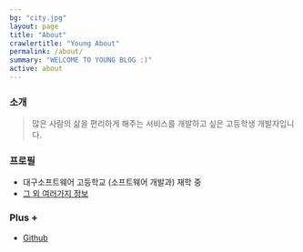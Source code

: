 ```yaml
---
bg: "city.jpg"
layout: page
title: "About"
crawlertitle: "Young About"
permalink: /about/
summary: "WELCOME TO YOUNG BLOG :)"
active: about
---
```

### 소개
> 많은 사람의 삶을 편리하게 해주는 서비스를 개발하고 싶은 고등학생 개발자입니다.

### 프로필
 - 대구소프트웨어 고등학교 (소프트웨어 개발과) 재학 중
 - <a href='https://www.notion.so/Jin-Young-Lee-c2b2b5773fe54127a750983f98280400'>그 외 여러가지 정보</a>

### Plus +
 - <a href="https://github.com/wlsdud2194">Github</a>
 